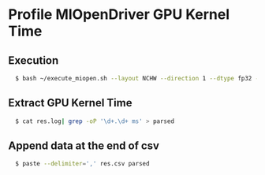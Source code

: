 # Profile MIOpenDriver GPU Kernel Time

## Execution

```bash
  $ bash ~/execute_miopen.sh --layout NCHW --direction 1 --dtype fp32 --no-xdlops < ~/llvm-project-mlir/mlir/utils/jenkins/miopen-tests/resnet50-miopen-configs 2>&1 | tee res.log
```

## Extract GPU Kernel Time

```bash
  $ cat res.log| grep -oP '\d+.\d+ ms' > parsed
```

## Append data at the end of csv

```bash
  $ paste --delimiter=',' res.csv parsed
```

